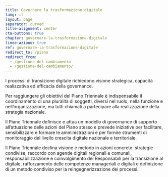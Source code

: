 ```yaml
---
title: Governare la trasformazione digitale
lang: it
layout: page
separator: curved
title-alignment: center
cta-buttons: true
chapter: governare-la-trasformazione-digitale
linee-azione: true
ref: governare-la-trasformazione-digitale
redirect_to: /piano
redirect_from:
  - /gestione-del-cambiamento
  - /gestione-del-cambiamento/
---
```

I processi di transizione digitale richiedono visione strategica, capacità
realizzativa ed efficacia della governance. 

Per raggiungere gli obiettivi del Piano Triennale è indispensabile il
coordinamento di una pluralità di soggetti, diversi nel ruolo, nella funzione e
nell’organizzazione, ma tutti chiamati a partecipare alla realizzazione della
strategia nazionale.

Il Piano Triennale definisce e attua un modello di governance di supporto
all’attuazione delle azioni del Piano stesso e prevede iniziative per
facilitare, sensibilizzare e formare le amministrazioni e per fornire strumenti
di monitoraggio del livello crescita digitale nazionale e territoriale.

Il Piano Triennale declina visione e metodo in azioni concrete: strategie
condivise, raccordo con agende digitali regionali e comunali,
responsabilizzazione e coinvolgimento dei Responsabili per la transizione al
digitale, rafforzamento delle competenze manageriali e digitali e definizione di
un metodo condiviso per la reingegnerizzazione dei processi.
